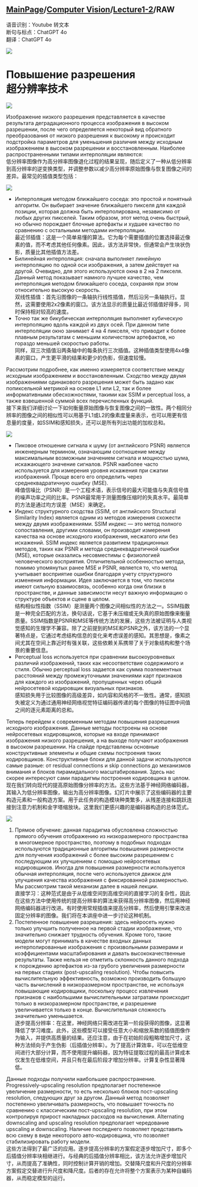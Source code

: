 ## [MainPage](../../index.md)/[Computer Vision](../README.md)/[Lecture1-2](../Lecture.md)/RAW

语音识别：Youtube 转文本  
断句与标点：ChatGPT 4o  
翻译：ChatGPT 4o   

![](../pic/Lecture1-3.1.png)

# Повышение разрешения <br> 超分辨率技术

![](../pic/Lecture1-2.4.png)

Изображение низкого разрешения представляется в качестве результата деградационного процесса изображения в высоком разрешении, после чего определяется некоторый вид обратного преобразования от низкого разрешения к высокому и происходит подстройка параметров для уменьшения различия между исходным изображением в высоком разрешении и восстановленным. Наиболее распространенными типами интерполяции являются:  
低分辨率图像作为高分辨率图像退化过程的结果呈现，随后定义了一种从低分辨率到高分辨率的逆变换类型，并调整参数以减少高分辨率原始图像与恢复图像之间的差异。最常见的插值类型包括：

![](../pic/Lecture1-3.2.png)

- Интерполяция методом ближайшего соседа: это простой и понятный алгоритм. Он выбирает значение ближайшего пикселя для каждой позиции, которая должна быть интерполирована, независимо от любых других пикселей. Таким образом, этот метод очень быстрый, но обычно порождает блочные артефакты и худшее качество по сравнению с остальными методами интерполяции.  
  最近邻插值：这是一个简单易懂的算法。它为每个需要插值的位置选择最近像素的值，而不考虑其他任何像素。因此，该方法非常快，但通常会产生块状伪影，质量比其他插值方法差。
- Билинейная интерполяция: сначала выполняет линейную интерполяцию по одной оси изображения, а затем действует на другой. Очевидно, для этого используются окна в 2 на 2 пикселя. Данный метод показывает намного лучшее качество, чем интерполяция методом ближайшего соседа, сохраняя при этом относительно высокую скорость.  
  双线性插值：首先沿图像的一条轴执行线性插值，然后沿另一条轴执行。显然，这需要使用2x2像素的窗口。该方法显示的质量比最近邻插值好得多，同时保持相对较高的速度。
- Точно так же бикубическая интерполяция выполняет кубическую интерполяцию вдоль каждой из двух осей. При данном типе интерполяции окно занимает 4 на 4 пикселя, что приводит к более плавным результатам с меньшим количеством артефактов, но гораздо меньшей скоростью работы.  
  同样，双三次插值沿两条轴中的每条执行三次插值。这种插值类型使用4x4像素的窗口，产生更平滑的结果和更少的伪影，但速度较慢。

Рассмотрим подробнее, как именно измеряется соответствие между исходным изображением и восстановленным. Сходство между двумя изображениями одинакового разрешения может быть задано как попиксельной метрикой на основе L1 или L2, так и более информативными обесхожностями, такими как SSIM и perceptual loss, а также взвешенной суммой всех перечисленных функций.  
接下来我们详细讨论一下如何衡量原始图像与恢复图像之间的一致性。两个相同分辨率的图像之间的相似性可以用基于L1或L2的像素度量来表示，也可以用更有信息量的度量，如SSIM和感知损失，还可以是所有列出功能的加权总和。

![](../pic/Lecture1-3.3.png)

- Пиковое отношение сигнала к шуму (от английского PSNR) является инженерным термином, означающим соотношение между максимальным возможным значением сигнала и мощностью шума, искажающего значение сигналов. PSNR наиболее часто используется для измерения уровня искажения при сжатии изображений. Проще всего его определить через среднеквадратичную ошибку (MSE).  
  峰值信噪比（PSNR）是一个工程术语，表示信号的最大可能值与失真信号值的噪声功率之间的比率。PSNR最常用于测量图像压缩时的失真水平。最简单的方法是通过均方误差（MSE）来确定。
- Индекс структурного сходства (SSIM, от английского Structural Similarity Index) является одним из методов измерения схожести между двумя изображениями. SSIM индекс — это метод полного сопоставления, другими словами, он производит измерения качества на основе исходного изображения, несжатого или без искажений. SSIM индекс является развитием традиционных методов, таких как PSNR и метода среднеквадратичной ошибки (MSE), которые оказались несовместимы с физиологией человеческого восприятия. Отличительной особенностью метода, помимо упомянутых ранее MSE и PSNR, является то, что метод учитывает восприятие ошибки благодаря учету структурного изменения информации. Идея заключается в том, что пиксели имеют сильную взаимосвязь, особенно когда они близки в пространстве, и данные зависимости несут важную информацию о структуре объектов и сцене в целом.  
  结构相似性指数（SSIM）是测量两个图像之间相似性的方法之一。SSIM指数是一种完全匹配的方法，换句话说，它基于未压缩或无失真的原始图像来衡量质量。SSIM指数是PSNR和MSE等传统方法的发展，这些方法被证明与人类视觉感知的生理学不兼容。除了之前提到的MSE和PSNR之外，该方法的一个显著特点是，它通过考虑结构信息的变化来考虑误差的感知。其思想是，像素之间尤其在空间上靠近时有强关联，这些依赖关系携带了关于对象结构和整个场景的重要信息。
- Perceptual loss используется при сравнении высокоуровневых различий изображений, таких как несоответствие содержимого и стиля. Обычно perceptual loss задается как сумма поэлементных расстояний между промежуточными значениями карт признаков для каждого из изображений, пропущенных через общий нейросетевой кодировщик визуальных признаков.  
  感知损失用于比较图像的高级差异，如内容和风格的不一致性。通常，感知损失被定义为通过通用神经网络视觉特征编码器传递的每个图像的特征图中间值之间的逐元素距离的总和。

Теперь перейдем к современным методам повышения разрешения исходного изображения. Данные методы построены на основе нейросетевых кодировщиков, которые на входе принимают изображения низкого разрешения, а на выходе получают изображения в высоком разрешении. На слайде представлены основные конструктивные элементы и общие схемы построения таких кодировщиков. Конструктивные блоки для данной задачи используются самые разные: от residual connections и skip connections до механизмов внимания и блоков пирамидального масштабирования. Здесь нас скорее интересуют сами парадигмы построения кодировщика в целом.  
现在我们转向现代的提高原始图像分辨率的方法。这些方法基于神经网络编码器，其输入为低分辨率图像，输出为高分辨率图像。幻灯片中展示了这些编码器的主要构造元素和一般构造方案。用于此任务的构造模块种类繁多，从残差连接和跳跃连接到注意力机制和金字塔缩放块。这里我们更感兴趣的是编码器构造的总体范式。

![](../pic/Lecture1-3.4.png)

1. Прямое обучение: данная парадигма обусловлена сложностью прямого обучения отображению из низкоразмерного пространства в многомерное пространство, поэтому в подобных подходах используются традиционные алгоритмы повышения размерности для получения изображений с более высоким разрешением с последующим их улучшением с помощью нейросетевых кодировщиков. Иногда для повышения размерности используется обычная интерполяция, после чего используется движок для улучшения качества изображения с фиксированной размерностью. Мы рассмотрим такой механизм далее в нашей лекции.  
   直接学习：这种范式是由于从低维空间到高维空间的直接学习的复杂性，因此在这些方法中使用传统的提高分辨率的算法来获得高分辨率图像，然后用神经网络编码器进行改进。有时使用常规插值来提高分辨率，然后使用引擎来改进固定分辨率的图像。我们将在本讲座中进一步讨论这种机制。
2. Постепенное повышение разрешения: здесь нейросеть нужно только улучшить полученное на первой стадии изображение, что значительно снижает трудность обучения. Кроме того, такие модели могут принимать в качестве входных данных интерполированные изображения с произвольными размерами и коэффициентами масштабирования и давать высококачественные результаты. Также нельзя не отметить склонность данного подхода к порождению артефактов из-за грубого увеличения размерности на первых стадиях (post-upscaling resolution). Чтобы повысить вычислительную эффективность, возможно производить большую часть вычислений в низкоразмерном пространстве, не используя повышающие кодировщики, поскольку процесс извлечения признаков с наибольшими вычислительными затратами происходит только в низкоразмерном пространстве, и разрешение увеличивается только в конце. Вычислительная сложность значительно уменьшается.  
   逐步提高分辨率：在这里，神经网络只需改进在第一阶段获得的图像，这显著降低了学习难度。此外，这些模型可以接受任意大小和缩放系数的插值图像作为输入，并提供高质量的结果。还应注意，由于在初始阶段粗略增加尺寸，这种方法倾向于产生伪影（后插值分辨率）。为了提高计算效率，可以在低维空间进行大部分计算，而不使用提升编码器，因为特征提取过程的最高计算成本仅发生在低维空间，并且只有在最后阶段才增加分辨率。计算复杂性显著降低。

Данные подходы получили наибольшее распространение. Progressively-upscaling resolution предполагает постепенное увеличение размерности, то есть несколько блоков пост-upscaling resolution, следующих друг за другом. Данный метод позволяет постепенно увеличивать размерность, что повышает точность по сравнению с классическим пост-upscaling resolution, при этом контролируя прирост накладных расходов на вычисления. Alternating downscaling and upscaling resolution предполагает чередование upscaling и downscaling. Наличие последнего позволяет представить всю схему в виде некоторого авто-кодировщика, что позволяет стабилизировать работу модели.  
这些方法得到了最广泛的应用。逐步提高分辨率的方案假定逐步增加尺寸，即多个后插值分辨率块相继进行。与经典的后插值分辨率相比，该方法允许逐步增加尺寸，从而提高了准确性，同时控制计算开销的增加。交替降尺度和升尺度的分辨率方案假定交替进行升尺度和降尺度。后者的存在允许将整个方案表示为某种自编码器，从而稳定模型的运行。